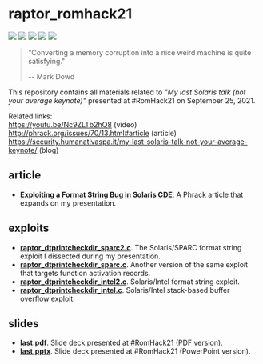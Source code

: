 # raptor_romhack21
[![](https://img.shields.io/github/stars/0xdea/raptor_romhack21.svg?color=yellow)](https://github.com/0xdea/raptor_romhack21)
[![](https://img.shields.io/github/forks/0xdea/raptor_romhack21.svg?color=green)](https://github.com/0xdea/raptor_romhack21)
[![](https://img.shields.io/github/watchers/0xdea/raptor_romhack21.svg?color=red)](https://github.com/0xdea/raptor_romhack21)
[![](https://img.shields.io/badge/license-MIT%20License-red.svg?color=lightgray)](https://opensource.org/licenses/MIT) 
[![](https://img.shields.io/badge/twitter-%400xdea-blue.svg)](https://twitter.com/0xdea)

> "Converting a memory corruption into a nice weird machine is quite satisfying."
>
> -- Mark Dowd

This repository contains all materials related to *"My last Solaris talk (not your average keynote)"* presented at #RomHack21 on September 25, 2021.

Related links:  
https://youtu.be/Nc9ZLTb2hQ8 (video)  
http://phrack.org/issues/70/13.html#article (article)  
https://security.humanativaspa.it/my-last-solaris-talk-not-your-average-keynote/ (blog)

## article
* [**Exploiting a Format String Bug in Solaris CDE**](https://github.com/0xdea/raptor_romhack21/blob/main/article/phrack70_13.txt). A Phrack article that expands on my presentation. 

## exploits
* [**raptor_dtprintcheckdir_sparc2.c**](https://github.com/0xdea/raptor_romhack21/blob/main/exploits/raptor_dtprintcheckdir_sparc2.c). The Solaris/SPARC format string exploit I dissected during my presentation. 
* [**raptor_dtprintcheckdir_sparc.c**](https://github.com/0xdea/raptor_romhack21/blob/main/exploits/raptor_dtprintcheckdir_sparc.c). Another version of the same exploit that targets function activation records.
* [**raptor_dtprintcheckdir_intel2.c**](https://github.com/0xdea/raptor_romhack21/blob/main/exploits/raptor_dtprintcheckdir_intel2.c). Solaris/Intel format string exploit.
* [**raptor_dtprintcheckdir_intel.c**](https://github.com/0xdea/raptor_romhack21/blob/main/exploits/raptor_dtprintcheckdir_intel.c). Solaris/Intel stack-based buffer overflow exploit.

## slides
* [**last.pdf**](https://github.com/0xdea/raptor_romhack21/blob/main/slides/last.pdf). Slide deck presented at #RomHack21 (PDF version).
* [**last.pptx**](https://github.com/0xdea/raptor_romhack21/blob/main/slides/last.pptx). Slide deck presented at #RomHack21 (PowerPoint version).
